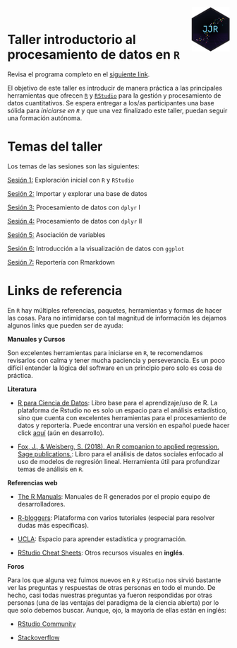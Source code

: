 <img src='image/JJR 350px.png' align="right" height="100"/>

<br>

# Taller introductorio al procesamiento de datos en `R` 

Revisa el programa completo en el [siguiente link](https://github.com/JDConejeros/Taller_IntroR/blob/master/Programa_Intro_JJR.pdf).

El objetivo de este taller es introducir de manera práctica a las principales herramientas que ofrecen [`R`](https://www.r-project.org/) y [`RStudio`](https://rstudio.com/products/rstudio/download/) para la gestión y procesamiento de datos cuantitativos. Se espera entregar a los/as participantes una base sólida para *iniciarse en `R`* y que una vez finalizado este taller, puedan seguir una formación autónoma. 


# Temas del taller 

Los temas de las sesiones son las siguientes:

[Sesión 1:](https://github.com/JDConejeros/Taller_IntroR/tree/master/sesiones/S1_Intregrando_Rstudio) Exploración inicial con `R` y `RStudio`

[Sesión 2:](https://github.com/JDConejeros/Taller_IntroR/tree/master/sesiones/S2_Explorar_BBDD) Importar y explorar una base de datos

[Sesión 3:](https://github.com/JDConejeros/Taller_IntroR/tree/master/sesiones/S3_Procesamiento1) Procesamiento de datos con `dplyr` I

[Sesión 4:](https://github.com/JDConejeros/Taller_IntroR/tree/master/sesiones/S4_Procesamiento2) Procesamiento de datos con `dplyr` II

[Sesión 5:](https://github.com/JDConejeros/Taller_IntroR/tree/master/sesiones/S5_Asociacion) Asociación de variables

[Sesión 6:](https://github.com/JDConejeros/Taller_IntroR/tree/master/sesiones/S6_intro_vis) Introducción a la visualización de datos con `ggplot`

[Sesión 7:](https://github.com/JDConejeros/Taller_IntroR/tree/master/sesiones/S7_Reporte) Reportería con Rmarkdown

# Links de referencia

En `R` hay múltiples referencias, paquetes, herramientas y formas de hacer las cosas. Para no intimidarse con tal magnitud de información les dejamos algunos links que pueden ser de ayuda: 

**Manuales y Cursos**

Son excelentes herramientas para iniciarse en `R`, te recomendamos revisarlos con calma y tener mucha paciencia y perseverancia. Es un poco difícil entender la lógica del software en un principio pero solo es cosa de práctica. 

**Literatura**

- [R para Ciencia de Datos](https://es.r4ds.hadley.nz/): Libro base para el aprendizaje/uso de R. La plataforma de Rstudio no es solo un espacio para el análisis estadístico, sino que cuenta con excelentes herramientas para el procesamiento de datos y reportería. Puede encontrar una versión en español puede hacer click [aquí](https://es.r4ds.hadley.nz/) (aún en desarrollo). 

- [Fox, J., & Weisberg, S. (2018). An R companion to applied regression. Sage publications.](https://books.google.es/books?hl=es&lr=&id=uPNrDwAAQBAJ&oi=fnd&pg=PP1&dq=An+R+Companion+to+Applied+Regression&ots=MvM9cE4w92&sig=fDTEHCzFHOoLQAQNlSdvhd2pAX0#v=onepage&q=An%20R%20Companion%20to%20Applied%20Regression&f=false): Libro para el análisis de datos sociales enfocado al uso de modelos de regresión lineal. Herramienta útil para profundizar temas de análisis en `R`.

**Referencias web**

- [The R Manuals](https://cran.r-project.org/manuals.html): Manuales de R generados por el propio equipo de desarrolladores.

- [R-bloggers](https://www.r-bloggers.com/how-to-learn-r-2/): Plataforma con varios tutoriales (especial para resolver dudas más específicas).

- [UCLA](https://stats.idre.ucla.edu/r/): Espacio para aprender estadística y programación.

- [RStudio Cheat Sheets](https://www.rstudio.com/resources/cheatsheets/#ide): Otros recursos visuales en **inglés**.

**Foros**

Para los que alguna vez fuimos nuevos en `R` y `RStudio` nos sirvió bastante ver las preguntas y respuestas de otras personas en todo el mundo. De hecho, casi todas nuestras preguntas ya fueron respondidas por otras personas (una de las ventajas del paradigma de la ciencia abierta) por lo que solo debemos buscar. Aunque, ojo, la mayoría de ellas están en inglés: 

- [RStudio Community](https://community.rstudio.com/)

- [Stackoverflow](https://stackoverflow.com/questions/tagged/r)

